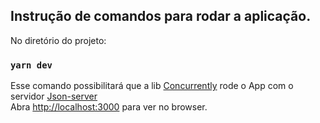 ## Instrução de comandos para rodar a aplicação.

No diretório do projeto:

### `yarn dev`

Esse comando possibilitará que a lib [Concurrently](https://www.npmjs.com/package/concurrently) rode o App com o servidor [Json-server](https://www.npmjs.com/package/json-server)\
Abra [http://localhost:3000](http://localhost:3000) para ver no browser.
